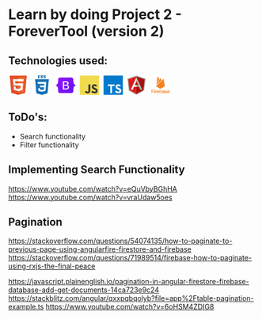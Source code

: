 # Learn by doing Project 2 - ForeverTool (version 2)

## Technologies used:
<div>
  <img src="https://github.com/devicons/devicon/blob/master/icons/html5/html5-original.svg" title="HTML5" alt="HTML" width="40" height="40"/>&nbsp;
  <img src="https://github.com/devicons/devicon/blob/master/icons/css3/css3-plain-wordmark.svg"  title="CSS3" alt="CSS" width="40" height="40"/>&nbsp;
  <img src="https://github.com/devicons/devicon/blob/master/icons/bootstrap/bootstrap-original.svg "  title="Bootstrap" alt="Bootstrap" width="40" height="40"/>&nbsp;
  <img src="https://github.com/devicons/devicon/blob/master/icons/javascript/javascript-original.svg" title="JavaScript" alt="JavaScript" width="40" height="40"/>&nbsp;
  <img src="https://github.com/devicons/devicon/blob/master/icons/typescript/typescript-original.svg" title="TypeScript" alt="TypeScript" width="40" height="40"/>&nbsp;
  <img src="https://github.com/devicons/devicon/blob/master/icons/angularjs/angularjs-original.svg" title="Angular" alt="Angular" width="40" height="40"/>&nbsp;
  <img src="https://github.com/devicons/devicon/blob/master/icons/firebase/firebase-plain-wordmark.svg" title="Firebase" alt="Firebase" width="40" height="40"/>&nbsp;
</div>

## ToDo's:
  - Search functionality
  - Filter functionality

## Implementing Search Functionality
  https://www.youtube.com/watch?v=eQuVbyBGhHA
  https://www.youtube.com/watch?v=vraUdaw5oes

## Pagination
  https://stackoverflow.com/questions/54074135/how-to-paginate-to-previous-page-using-angularfire-firestore-and-firebase
  https://stackoverflow.com/questions/71989514/firebase-how-to-paginate-using-rxjs-the-final-peace

  https://javascript.plainenglish.io/pagination-in-angular-firestore-firebase-database-add-get-documents-14ca723e9c24
  https://stackblitz.com/angular/qxxpqbqolyb?file=app%2Ftable-pagination-example.ts
  https://www.youtube.com/watch?v=6oHSM4ZDIG8
